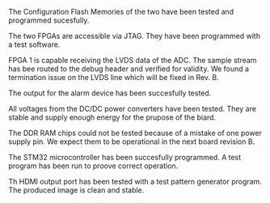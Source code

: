 
The Configuration Flash Memories of the two have been tested and programmed sucesfully.

The two FPGAs are accessible via JTAG. They have been programmed with a test software.

FPGA 1 is capable receiving the LVDS data of the ADC. The sample stream has bee routed 
to the debug header and verified for validity. We found a termination issue on the 
LVDS line which will be fixed in Rev. B.

The output for the alarm device has been succesfully tested.

All voltages from the DC/DC power converters have been tested. They are stable and supply
enough energy for the prupose of the biard.

The DDR RAM chips could not be tested because of a mistake of one power supply pin. 
We expect them to be operational in the next board revision B.

The STM32 microcontroller has been succesfully programmed. A test program has been
run to proove correct operation.

Th HDMI output port has been tested with a test pattern generator program. The 
produced image is clean and stable.


